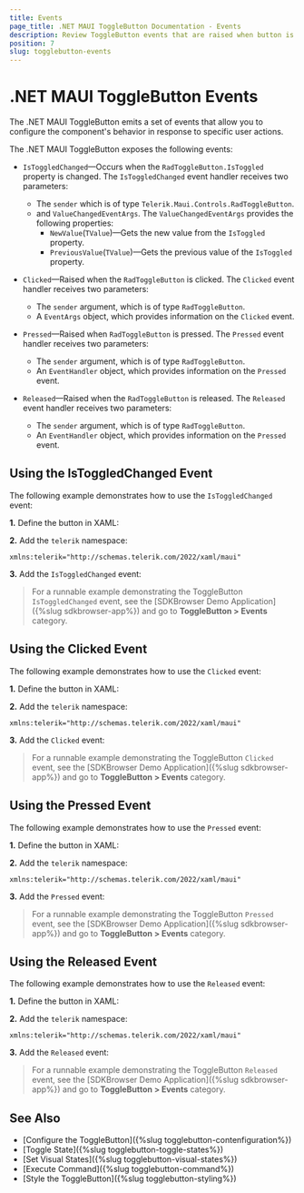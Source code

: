 ```yaml
---
title: Events
page_title: .NET MAUI ToggleButton Documentation - Events
description: Review ToggleButton events that are raised when button is pressed, clicked, released and toggle state changes. 
position: 7
slug: togglebutton-events
---
```


# .NET MAUI ToggleButton Events

The .NET MAUI ToggleButton emits a set of events that allow you to configure the component's behavior in response to specific user actions.

The .NET MAUI ToggleButton exposes the following events:

* `IsToggledChanged`&mdash;Occurs when the `RadToggleButton.IsToggled` property is changed. The `IsToggledChanged` event handler receives two parameters:
    * The `sender` which is of type `Telerik.Maui.Controls.RadToggleButton`.
    * and `ValueChangedEventArgs`. The `ValueChangedEventArgs` provides the following properties:
        * `NewValue`(`TValue`)&mdash;Gets the new value from the `IsToggled` property.
        * `PreviousValue`(`TValue`)&mdash;Gets the previous value of the `IsToggled` property.

* `Clicked`&mdash;Raised when the `RadToggleButton` is clicked. The `Clicked` event handler receives two parameters:
	* The `sender` argument, which is of type `RadToggleButton`.
	* A `EventArgs` object, which provides information on the `Clicked` event.

* `Pressed`&mdash;Raised when `RadToggleButton` is pressed. The `Pressed` event handler receives two parameters:
	* The `sender` argument, which is of type `RadToggleButton`.
	* An `EventHandler` object, which provides information on the `Pressed` event.
	
* `Released`&mdash;Raised when the `RadToggleButton` is released. The `Released` event handler receives two parameters:
	* The `sender` argument, which is of type `RadToggleButton`.
	* An `EventHandler` object, which provides information on the `Pressed` event.

## Using the IsToggledChanged Event

The following example demonstrates how to use the `IsToggledChanged` event:

**1.** Define the button in XAML:

<snippet id='togglebutton-events-togglechanged' />

**2.** Add the `telerik` namespace:

```XAML
xmlns:telerik="http://schemas.telerik.com/2022/xaml/maui"
```

**3.** Add the `IsToggledChanged` event:

<snippet id='togglebutton-events-togglechanged-handler' />

> For a runnable example demonstrating the ToggleButton `IsToggledChanged` event, see the [SDKBrowser Demo Application]({%slug sdkbrowser-app%}) and go to **ToggleButton > Events** category.

## Using the Clicked Event

The following example demonstrates how to use the `Clicked` event:

**1.** Define the button in XAML:

<snippet id='togglebutton-event-clicked' />

**2.** Add the `telerik` namespace:

```XAML
xmlns:telerik="http://schemas.telerik.com/2022/xaml/maui"
```

**3.** Add the `Clicked` event:

<snippet id='togglebutton-clicked-event' />

> For a runnable example demonstrating the ToggleButton `Clicked` event, see the [SDKBrowser Demo Application]({%slug sdkbrowser-app%}) and go to **ToggleButton > Events** category.

## Using the Pressed Event

The following example demonstrates how to use the `Pressed` event:

**1.** Define the button in XAML:

<snippet id='togglebutton-event-pressed' />

**2.** Add the `telerik` namespace:

```XAML
xmlns:telerik="http://schemas.telerik.com/2022/xaml/maui"
```

**3.** Add the `Pressed` event:

<snippet id='togglebutton-pressed-event' />

> For a runnable example demonstrating the ToggleButton `Pressed` event, see the [SDKBrowser Demo Application]({%slug sdkbrowser-app%}) and go to **ToggleButton > Events** category.

## Using the Released Event

The following example demonstrates how to use the `Released` event:

**1.** Define the button in XAML:

<snippet id='togglebutton-event-released' />

**2.** Add the `telerik` namespace:

```XAML
xmlns:telerik="http://schemas.telerik.com/2022/xaml/maui"
```

**3.** Add the `Released` event:

<snippet id='togglebutton-released-event' />

> For a runnable example demonstrating the ToggleButton `Released` event, see the [SDKBrowser Demo Application]({%slug sdkbrowser-app%}) and go to **ToggleButton > Events** category.

## See Also

- [Configure the ToggleButton]({%slug togglebutton-contenfiguration%})
- [Toggle State]({%slug togglebutton-toggle-states%})
- [Set Visual States]({%slug togglebutton-visual-states%})
- [Execute Command]({%slug togglebutton-command%})
- [Style the ToggleButton]({%slug togglebutton-styling%})